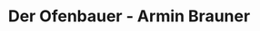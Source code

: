 ---
title: "Der Ofenbauer - Armin Brauner"
url: /sulzbach-rosenberg/der-ofenbauer-armin-brauner/
shop: Kamine & Öfen
---